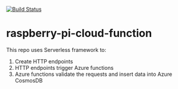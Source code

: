 [![Build Status](https://dev.azure.com/redhatraptor/redhatraptor/_apis/build/status/redhat-raptor.raspberry-pi-cloud-function?branchName=main)](https://dev.azure.com/redhatraptor/redhatraptor/_build/latest?definitionId=1&branchName=main)

# raspberry-pi-cloud-function

This repo uses Serverless framework to:
1. Create HTTP endpoints
1. HTTP endpoints trigger Azure functions
1. Azure functions validate the requests and insert data into Azure CosmosDB
